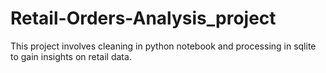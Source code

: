 # Retail-Orders-Analysis_project
This project involves cleaning in python notebook and processing in sqlite to gain insights on retail data.
